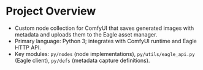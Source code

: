 # Project Overview
- Custom node collection for ComfyUI that saves generated images with metadata and uploads them to the Eagle asset manager.
- Primary language: Python 3; integrates with ComfyUI runtime and Eagle HTTP API.
- Key modules: `py/nodes` (node implementations), `py/utils/eagle_api.py` (Eagle client), `py/defs` (metadata capture definitions).